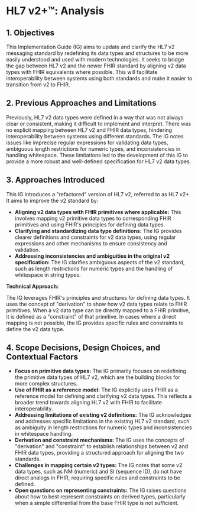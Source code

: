 # HL7 v2+™: Analysis

## 1. Objectives

This Implementation Guide (IG) aims to update and clarify the HL7 v2 messaging standard by redefining its data types and structures to be more easily understood and used with modern technologies. It seeks to bridge the gap between HL7 v2 and the newer FHIR standard by aligning v2 data types with FHIR equivalents where possible. This will facilitate interoperability between systems using both standards and make it easier to transition from v2 to FHIR.


## 2. Previous Approaches and Limitations

Previously, HL7 v2 data types were defined in a way that was not always clear or consistent, making it difficult to implement and interpret. There was no explicit mapping between HL7 v2 and FHIR data types, hindering interoperability between systems using different standards. The IG notes issues like imprecise regular expressions for validating data types, ambiguous length restrictions for numeric types, and inconsistencies in handling whitespace. These limitations led to the development of this IG to provide a more robust and well-defined specification for HL7 v2 data types.


## 3.  Approaches Introduced

This IG introduces a "refactored" version of HL7 v2, referred to as HL7 v2+. It aims to improve the v2 standard by:

* **Aligning v2 data types with FHIR primitives where applicable:** This involves mapping v2 primitive data types to corresponding FHIR primitives and using FHIR's principles for defining data types.
* **Clarifying and standardizing data type definitions:** The IG provides clearer definitions and constraints for v2 data types, using regular expressions and other mechanisms to ensure consistency and validation.
* **Addressing inconsistencies and ambiguities in the original v2 specification:** The IG clarifies ambiguous aspects of the v2 standard, such as length restrictions for numeric types and the handling of whitespace in string types.

**Technical Approach:**

The IG leverages FHIR's principles and structures for defining data types. It uses the concept of "derivation" to show how v2 data types relate to FHIR primitives. When a v2 data type can be directly mapped to a FHIR primitive, it is defined as a "constraint" of that primitive. In cases where a direct mapping is not possible, the IG provides specific rules and constraints to define the v2 data type.


## 4. Scope Decisions, Design Choices, and Contextual Factors

* **Focus on primitive data types:** The IG primarily focuses on redefining the primitive data types of HL7 v2, which are the building blocks for more complex structures.
* **Use of FHIR as a reference model:** The IG explicitly uses FHIR as a reference model for defining and clarifying v2 data types. This reflects a broader trend towards aligning HL7 v2 with FHIR to facilitate interoperability.
* **Addressing limitations of existing v2 definitions:** The IG acknowledges and addresses specific limitations in the existing HL7 v2 standard, such as ambiguity in length restrictions for numeric types and inconsistencies in whitespace handling.
* **Derivation and constraint mechanisms:** The IG uses the concepts of "derivation" and "constraint" to establish relationships between v2 and FHIR data types, providing a structured approach for aligning the two standards.
* **Challenges in mapping certain v2 types:** The IG notes that some v2 data types, such as NM (numeric) and SI (sequence ID), do not have direct analogs in FHIR, requiring specific rules and constraints to be defined. 
* **Open questions on representing constraints:** The IG raises questions about how to best represent constraints on derived types, particularly when a simple differential from the base FHIR type is not sufficient. 
